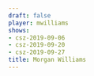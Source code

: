 ```yaml
---
draft: false
player: mwilliams
shows:
- csz-2019-09-06
- csz-2019-09-20
- csz-2019-09-27
title: Morgan Williams
---
```

